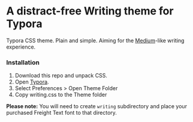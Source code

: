 # A distract-free Writing theme for Typora

Typora CSS theme. Plain and simple. Aiming for the [Medium](http://medium.com)-like writing experience.

### Installation

1. Download this repo and unpack CSS.
2. Open [Typora](http://typora.io).
3. Select Preferences > Open Theme Folder
4. Copy writing.css to the Theme folder

**Please note:** You will need to create `writing` subdirectory and place your purchased Freight Text font to that directory.